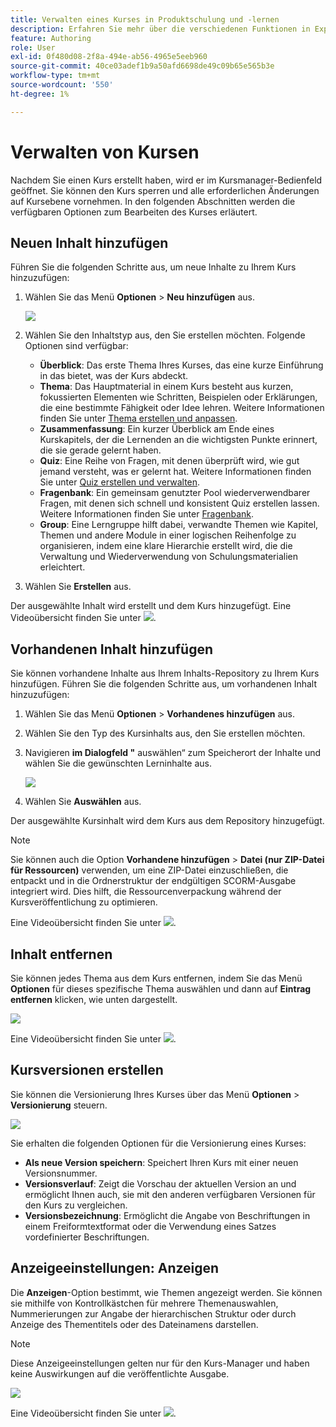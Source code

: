 ```yaml
---
title: Verwalten eines Kurses in Produktschulung und -lernen
description: Erfahren Sie mehr über die verschiedenen Funktionen in Experience Manager Guides, mit denen Sie Ihren Kurs effizient verwalten können.
feature: Authoring
role: User
exl-id: 0f480d08-2f8a-494e-ab56-4965e5eeb960
source-git-commit: 40ce03adef1b9a50afd6698de49c09b65e565b3e
workflow-type: tm+mt
source-wordcount: '550'
ht-degree: 1%

---
```


# Verwalten von Kursen

Nachdem Sie einen Kurs erstellt haben, wird er im Kursmanager-Bedienfeld geöffnet. Sie können den Kurs sperren und alle erforderlichen Änderungen auf Kursebene vornehmen. In den folgenden Abschnitten werden die verfügbaren Optionen zum Bearbeiten des Kurses erläutert.

## Neuen Inhalt hinzufügen

Führen Sie die folgenden Schritte aus, um neue Inhalte zu Ihrem Kurs hinzuzufügen:

1. Wählen Sie das Menü **Optionen** > **Neu hinzufügen** aus.

   ![](assets/learning-course-content.png)
2. Wählen Sie den Inhaltstyp aus, den Sie erstellen möchten. Folgende Optionen sind verfügbar:
   - **Überblick**: Das erste Thema Ihres Kurses, das eine kurze Einführung in das bietet, was der Kurs abdeckt.
   - **Thema**: Das Hauptmaterial in einem Kurs besteht aus kurzen, fokussierten Elementen wie Schritten, Beispielen oder Erklärungen, die eine bestimmte Fähigkeit oder Idee lehren. Weitere Informationen finden Sie unter [Thema erstellen und anpassen](./create-content.md).
   - **Zusammenfassung**: Ein kurzer Überblick am Ende eines Kurskapitels, der die Lernenden an die wichtigsten Punkte erinnert, die sie gerade gelernt haben.
   - **Quiz**: Eine Reihe von Fragen, mit denen überprüft wird, wie gut jemand versteht, was er gelernt hat. Weitere Informationen finden Sie unter [Quiz erstellen und verwalten](./create-quiz.md).
   - **Fragenbank**: Ein gemeinsam genutzter Pool wiederverwendbarer Fragen, mit denen sich schnell und konsistent Quiz erstellen lassen. Weitere Informationen finden Sie unter [Fragenbank](./create-qb.md).
   - **Group**: Eine Lerngruppe hilft dabei, verwandte Themen wie Kapitel, Themen und andere Module in einer logischen Reihenfolge zu organisieren, indem eine klare Hierarchie erstellt wird, die die Verwaltung und Wiederverwendung von Schulungsmaterialien erleichtert.
3. Wählen Sie **Erstellen** aus.

Der ausgewählte Inhalt wird erstellt und dem Kurs hinzugefügt. Eine Videoübersicht finden Sie unter [![](assets/Smock_VideoCheckedOut_18_N.svg)](https://video.tv.adobe.com/v/3469537/aem-guides-learning-content?quality=12&learn=on).

## Vorhandenen Inhalt hinzufügen

Sie können vorhandene Inhalte aus Ihrem Inhalts-Repository zu Ihrem Kurs hinzufügen. Führen Sie die folgenden Schritte aus, um vorhandenen Inhalt hinzuzufügen:

1. Wählen Sie das Menü **Optionen** > **Vorhandenes hinzufügen** aus.
2. Wählen Sie den Typ des Kursinhalts aus, den Sie erstellen möchten.
3. Navigieren **im Dialogfeld &quot;** auswählen“ zum Speicherort der Inhalte und wählen Sie die gewünschten Lerninhalte aus.

   ![](assets/add-existing-learning-content.png)
4. Wählen Sie **Auswählen** aus.

Der ausgewählte Kursinhalt wird dem Kurs aus dem Repository hinzugefügt.

>[!NOTE]
>
>Sie können auch die Option **Vorhandene hinzufügen** > **Datei (nur ZIP-Datei für Ressourcen)** verwenden, um eine ZIP-Datei einzuschließen, die entpackt und in die Ordnerstruktur der endgültigen SCORM-Ausgabe integriert wird. Dies hilft, die Ressourcenverpackung während der Kursveröffentlichung zu optimieren.

Eine Videoübersicht finden Sie unter [![](assets/Smock_VideoCheckedOut_18_N.svg)](https://video.tv.adobe.com/v/3469537/aem-guides-learning-content?quality=12&learn=on).

## Inhalt entfernen

Sie können jedes Thema aus dem Kurs entfernen, indem Sie das Menü **Optionen** für dieses spezifische Thema auswählen und dann auf **Eintrag entfernen** klicken, wie unten dargestellt.

![](assets/remove-learning-content.png)

Eine Videoübersicht finden Sie unter [![](assets/Smock_VideoCheckedOut_18_N.svg)](https://video.tv.adobe.com/v/3475210/learning-content-aem-guides).


## Kursversionen erstellen

Sie können die Versionierung Ihres Kurses über das Menü **Optionen** > **Versionierung** steuern.

![](assets/course-versioning.png)

Sie erhalten die folgenden Optionen für die Versionierung eines Kurses:

- **Als neue Version speichern**: Speichert Ihren Kurs mit einer neuen Versionsnummer.
- **Versionsverlauf**: Zeigt die Vorschau der aktuellen Version an und ermöglicht Ihnen auch, sie mit den anderen verfügbaren Versionen für den Kurs zu vergleichen.
- **Versionsbezeichnung**: Ermöglicht die Angabe von Beschriftungen in einem Freiformtextformat oder die Verwendung eines Satzes vordefinierter Beschriftungen.

## Anzeigeeinstellungen: Anzeigen

Die **Anzeigen**-Option bestimmt, wie Themen angezeigt werden. Sie können sie mithilfe von Kontrollkästchen für mehrere Themenauswahlen, Nummerierungen zur Angabe der hierarchischen Struktur oder durch Anzeige des Thementitels oder des Dateinamens darstellen.

>[!NOTE]
>
> Diese Anzeigeeinstellungen gelten nur für den Kurs-Manager und haben keine Auswirkungen auf die veröffentlichte Ausgabe.

![](assets/course-display-settings.png)

Eine Videoübersicht finden Sie unter [![](assets/Smock_VideoCheckedOut_18_N.svg)](https://video.tv.adobe.com/v/3475210/learning-content-aem-guides).
